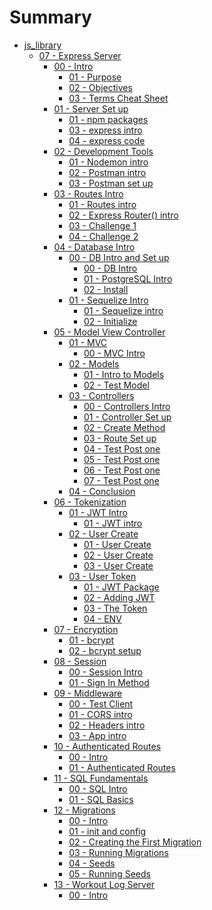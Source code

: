 # Summary
* [js_library]()
    * [07 - Express Server]()
        * [00 - Intro ]()
            * [01 - Purpose](javascript_library/06-Express-Server/00-intro/01-purpose.md)
            * [02 - Objectives](javascript_library/06-Express-Server/00-intro/02-set-up.md)
            * [03 - Terms Cheat Sheet](javascript_library/06-Express-Server/00-intro/03-server-terms.md)
        * [01 - Server Set up]()
            * [01 - npm packages](javascript_library/06-Express-Server/01-server-setup/01-server-dependencies.md)
            * [03 - express intro](javascript_library/06-Express-Server/01-server-setup/02-express-intro.md)
            * [04 - express code](javascript_library/06-Express-Server/01-server-setup/03-server-code.md)
        * [02 - Development Tools]()
            * [01 - Nodemon intro](javascript_library/06-Express-Server/02-dev-tools/01-nodemon-intro.md)
            * [02 - Postman intro](javascript_library/06-Express-Server/02-dev-tools/02-postman-intro.md)
            * [03 - Postman set up](javascript_library/06-Express-Server/02-dev-tools/03-postman-practice.md)
        * [03 - Routes Intro]()
            * [01 - Routes intro](javascript_library/06-Express-Server/03-routes/01-routes-intro.md)
            * [02 - Express Router() intro](javascript_library/06-Express-Server/03-routes/02-routes-express.md)
            * [03 - Challenge 1](javascript_library/06-Express-Server/03-routes/03-routes-solution.md)
            * [04 - Challenge 2](javascript_library/06-Express-Server/03-routes/04-routes-solution-two.md)
        * [04 - Database Intro]()
            * [00 - DB Intro and Set up]()
                * [00 - DB Intro](javascript_library/06-Express-Server/04-db/00-db-intro/00-db-intro.md)
                * [01 - PostgreSQL Intro](javascript_library/06-Express-Server/04-db/00-db-intro/01-pg-intro.md)
                * [02 - Install](javascript_library/06-Express-Server/04-db/00-db-intro/02-pg-install.md)
            * [01 - Sequelize Intro]()
                * [01 - Sequelize intro](javascript_library/06-Express-Server/04-db/01-sequelize/00-intro.md)
                * [02 - Initialize](javascript_library/06-Express-Server/04-db/01-sequelize/01-sequelize.md)
        * [05 - Model View Controller]()
            * [01 - MVC]()
                * [00 - MVC Intro](javascript_library/06-Express-Server/05-model-view-controller/01-mvc/00-mvc-intro.md)
            * [02 - Models]()
                * [01 - Intro to Models](javascript_library/06-Express-Server/05-model-view-controller/02-models/00-models.md)
                * [02 - Test Model](javascript_library/06-Express-Server/05-model-view-controller/02-models/01-test-models.md)
            * [03 - Controllers]()
                * [00 - Controllers Intro](javascript_library/06-Express-Server/05-model-view-controller/03-controllers/00-intro.md)
                * [01 - Controller Set up](javascript_library/06-Express-Server/05-model-view-controller/03-controllers/01-test-one.md)
                * [02 - Create Method](javascript_library/06-Express-Server/05-model-view-controller/03-controllers/02-test-two.md)
                * [03 - Route Set up](javascript_library/06-Express-Server/05-model-view-controller/03-controllers/03-test-three.md)
                * [04 - Test Post one](javascript_library/06-Express-Server/05-model-view-controller/03-controllers/04-test-four.md)
                * [05 - Test Post one](javascript_library/06-Express-Server/05-model-view-controller/03-controllers/05-test-five.md)
                * [06 - Test Post one](javascript_library/06-Express-Server/05-model-view-controller/03-controllers/06-test-six.md)
                * [07 - Test Post one](javascript_library/06-Express-Server/05-model-view-controller/03-controllers/07-test-seven.md)
            * [04 - Conclusion](javascript_library/06-Express-Server/05-model-view-controller/04-conclusion/01-conclusion.md)
        * [06 - Tokenization]()
            * [01 - JWT Intro]()
                * [01 - JWT intro](javascript_library/06-Express-Server/06-jwt/01-jwt-intro/01-jwt-intro.md)
            * [02 - User Create]()
                * [01 - User Create](javascript_library/06-Express-Server/06-jwt/02-user-create/01-user-create.md)
                * [02 - User Create](javascript_library/06-Express-Server/06-jwt/02-user-create/02-user-create2.md)
                * [03 - User Create](javascript_library/06-Express-Server/06-jwt/02-user-create/03-user-create3.md)
            * [03 - User Token]()
                * [01 - JWT Package](javascript_library/06-Express-Server/06-jwt/03-user-token/01-jwt-package.md)
                * [02 - Adding JWT](javascript_library/06-Express-Server/06-jwt/03-user-token/02-adding-jwt.md)
                * [03 - The Token](javascript_library/06-Express-Server/06-jwt/03-user-token/03-token-with-user.md)
                * [04 - ENV](javascript_library/06-Express-Server/06-jwt/03-user-token/04-process-env.md)
        * [07 - Encryption]()
            * [01 - bcrypt](javascript_library/06-Express-Server/07-encryption/00-bcrypt-intro.md)
            * [02 - bcrypt setup](javascript_library/06-Express-Server/07-encryption/01-bcrypt-setup.md)   
        * [08 - Session]()
            * [00 - Session Intro](javascript_library/06-Express-Server/08-session/00-session-intro.md)
            * [01 - Sign In Method](javascript_library/06-Express-Server/08-session/01-signinmethod.md)
        * [09 - Middleware]()
            * [00 - Test Client](javascript_library/06-Express-Server/09-middleware/00-test-client.md)
            * [01 - CORS intro](javascript_library/06-Express-Server/09-middleware/01-middleware-intro.md)
            * [02 - Headers intro](javascript_library/06-Express-Server/09-middleware/02-headers.md)
            * [03 - App intro](javascript_library/06-Express-Server/09-middleware/03-app.md)
        * [10 - Authenticated Routes]()
            * [00 - Intro](javascript_library/06-Express-Server/10-authenticated-routes/00-intro.md)
            * [01 - Authenticated Routes](javascript_library/06-Express-Server/10-authenticated-routes/01-example.md)
        * [11 - SQL Fundamentals]()
            * [00 - SQL Intro](javascript_library/06-Express-Server/11-sql-intro/00-sql-intro.md)
            * [01 - SQL Basics](javascript_library/06-Express-Server/11-sql-intro/01-sql-basics.md)
        * [12 - Migrations]()
            * [00 - Intro](javascript_library/06-Express-Server/12-migrations/00-migrations-intro.md)
            * [01 - init and config](javascript_library/06-Express-Server/12-migrations/01-init-config.md)
            * [02 - Creating the First Migration](javascript_library/06-Express-Server/12-migrations/02-first-migration.md)
            * [03 - Running Migrations](javascript_library/06-Express-Server/12-migrations/03-running-migrations.md)
            * [04 - Seeds](javascript_library/06-Express-Server/12-migrations/04-seeds.md)
            * [05 - Running Seeds](javascript_library/06-Express-Server/12-migrations/05-running-seeds.md)
        * [13 - Workout Log Server]()
            * [00 - Intro](javascript_library/06-Express-Server/13-workoutlog-api/00-intro.md)

<!-- * [Eleven Fifty Style Guide](StyleGuide/StyleGuide.md) -->